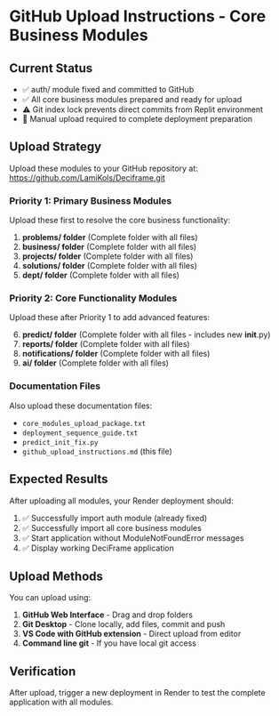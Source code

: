 # GitHub Upload Instructions - Core Business Modules

## Current Status
- ✅ auth/ module fixed and committed to GitHub
- ✅ All core business modules prepared and ready for upload
- ⚠️ Git index lock prevents direct commits from Replit environment
- 🎯 Manual upload required to complete deployment preparation

## Upload Strategy
Upload these modules to your GitHub repository at: https://github.com/LamiKols/Deciframe.git

### Priority 1: Primary Business Modules
Upload these first to resolve the core business functionality:

1. **problems/ folder** (Complete folder with all files)
2. **business/ folder** (Complete folder with all files) 
3. **projects/ folder** (Complete folder with all files)
4. **solutions/ folder** (Complete folder with all files)
5. **dept/ folder** (Complete folder with all files)

### Priority 2: Core Functionality Modules  
Upload these after Priority 1 to add advanced features:

6. **predict/ folder** (Complete folder with all files - includes new __init__.py)
7. **reports/ folder** (Complete folder with all files)
8. **notifications/ folder** (Complete folder with all files)
9. **ai/ folder** (Complete folder with all files)

### Documentation Files
Also upload these documentation files:
- `core_modules_upload_package.txt`
- `deployment_sequence_guide.txt` 
- `predict_init_fix.py`
- `github_upload_instructions.md` (this file)

## Expected Results
After uploading all modules, your Render deployment should:
1. ✅ Successfully import auth module (already fixed)
2. ✅ Successfully import all core business modules
3. ✅ Start application without ModuleNotFoundError messages
4. ✅ Display working DeciFrame application

## Upload Methods
You can upload using:
1. **GitHub Web Interface** - Drag and drop folders
2. **Git Desktop** - Clone locally, add files, commit and push
3. **VS Code with GitHub extension** - Direct upload from editor
4. **Command line git** - If you have local git access

## Verification
After upload, trigger a new deployment in Render to test the complete application with all modules.